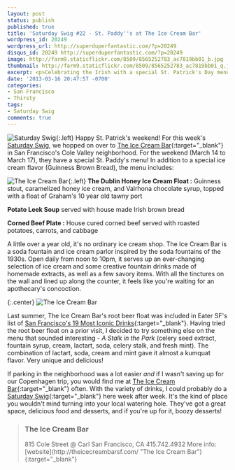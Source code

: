 ```yaml
---
layout: post
status: publish
published: true
title: 'Saturday Swig #22 - St. Paddy''s at The Ice Cream Bar'
wordpress_id: 20249
wordpress_url: http://superduperfantastic.com/?p=20249
disqus_id: 20249 http://superduperfantastic.com/?p=20249
image: http://farm9.staticflickr.com/8509/8565252783_ac7819bb01_b.jpg
thumbnail: http://farm9.staticflickr.com/8509/8565252783_ac7819bb01_q.jpg
excerpt: <p>Celebrating the Irish with a special St. Patrick's Day menu at The Ice Cream Bar at 815 Cole Street in San Francisco's Cole Valley neighborhood.</p>
date: '2013-03-16 20:47:57 -0700'
categories:
- San Francisco
- Thirsty
tags:
- Saturday Swig
comments: true
---
```

![Saturday Swig](http://farm8.staticflickr.com/7240/7322171030_0166725d1c_o.png){:.left} Happy St. Patrick's weekend! For this week's [Saturday Swig](http://superduperfantastic.com/tag/saturday-swig/ "Saturday Swig"), we hopped on over to [The Ice Cream Bar](http://theicecreambarsf.com/ "The Ice Cream Bar"){:target="_blank"} in San Francisco's Cole Valley neighborhood. For the weekend (March 14 to March 17), they have a special St. Paddy's menu! In addition to a special ice cream flavor (Guinness Brown Bread), the menu includes:

![The Ice Cream Bar](http://farm9.staticflickr.com/8373/8565160899_afebb8c03f_n.jpg){:.left} **The Dublin Honey Ice Cream Float :** Guinness stout, caramelized honey ice cream, and Valrhona chocolate syrup, topped with a float of Graham's 10 year old tawny port

**Potato Leek Soup** served with house made Irish brown bread

**Corned Beef Plate :** House cured corned beef served with roasted potatoes, carrots, and cabbage

A little over a year old, it's no ordinary ice cream shop. The Ice Cream Bar is a soda fountain and ice cream parlor inspired by the soda fountains of the 1930s. Open daily from noon to 10pm, it serves up an ever-changing selection of ice cream and some creative fountain drinks made of homemade extracts, as well as a few savory items. With all the tinctures on the wall and lined up along the counter, it feels like you're waiting for an apothecary's concoction.

{:.center}
![The Ice Cream Bar](http://farm9.staticflickr.com/8509/8565252783_ac7819bb01_b.jpg)

Last summer, The Ice Cream Bar's root beer float was included in Eater SF's list of [San Francisco's 19 Most Iconic Drinks](http://sf.eater.com/archives/2012/08/21/iconic_drinks.php){:target="_blank"}. Having tried the root beer float on a prior visit, I decided to try something else on the menu that sounded interesting - _A Stalk in the Park_ (celery seed extract, fountain syrup, cream, lactart, soda, celery stalk, and fresh mint). The combination of lactart, soda, cream and mint gave it almost a kumquat flavor. Very unique and delicious!

If parking in the neighborhood was a lot easier _and_ if I wasn't saving up for our Copenhagen trip, you would find me at [The Ice Cream Bar](http://theicecreambarsf.com/ "The Ice Cream Bar"){:target="_blank"} often. With the variety of drinks, I could probably do a [Saturday Swig](http://superduperfantastic.com/tag/saturday-swig/ "Saturday Swig"){:target="_blank"} here week after week. It's the kind of place you wouldn't mind turning into your local watering hole. They've got a great space, delicious food and desserts, and if you're up for it, boozy desserts!

><h3>The Ice Cream Bar</h3>
>815 Cole Street @ Carl  
>San Francisco, CA  
>415.742.4932  
>More info: [website](http://theicecreambarsf.com/ "The Ice Cream Bar"){:target="_blank"}